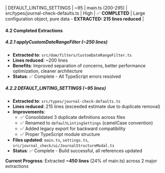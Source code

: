 | DEFAULT_LINTING_SETTINGS | ~95 | main.ts (200-295) | src/types/journal-check-defaults.ts | High | ✅ **COMPLETED** | Large configuration object, pure data - **EXTRACTED: 215 lines reduced** | 

#### 4.2 Completed Extractions 

##### 4.2.1 applyCustomDateRangeFilter (~250 lines)
- **Extracted to**: `src/dom/filters/CustomDateRangeFilter.ts`
- **Lines reduced**: ~200 lines 
- **Benefits**: Improved separation of concerns, better performance optimization, cleaner architecture
- **Status**: ✅ Complete - All TypeScript errors resolved

##### 4.2.2 DEFAULT_LINTING_SETTINGS (~95 lines)  
- **Extracted to**: `src/types/journal-check-defaults.ts`
- **Lines reduced**: 215 lines (exceeded estimate due to duplicate removal)
- **Improvements**:
  - ✅ Consolidated 3 duplicate definitions across files
  - ✅ Renamed to `defaultLintingSettings` (camelCase convention)
  - ✅ Added legacy export for backward compatibility
  - ✅ Proper TypeScript module structure
- **Files updated**: `main.ts`, `settings.ts`, `src/journal_check/ui/JournalStructureModal.ts`
- **Status**: ✅ Complete - Build successful, all references updated

**Current Progress**: Extracted **~450 lines** (24% of main.ts) across 2 major extractions 